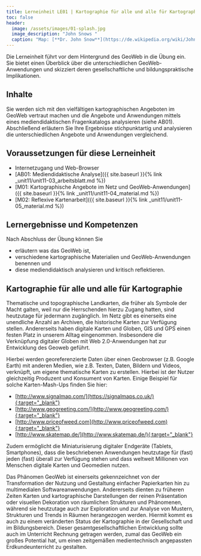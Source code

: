 ```yaml
---
title: Lerneinheit LE01 | Kartographie für alle und alle für Kartographie
toc: false
header:
  image: /assets/images/01-splash.jpg
  image_description: "John Snows "
  caption: "Map: [**Dr. John Snow**](https://de.wikipedia.org/wiki/John_Snow_(Mediziner)) [Wellcome Library via wikimedia](https://w.wiki/QtV)"
---
```


Die Lerneinheit führt vor dem Hintergrund des GeoWeb in die Übung ein. Sie bietet einen Überblick über die unterschiedlichen GeoWeb-Anwendungen und skizziert deren gesellschaftliche und bildungspraktische Implikationen.

## Inhalte

Sie werden sich mit den vielfältigen kartographischen Angeboten im GeoWeb vertraut machen und die Angebote und Anwendungen mittels eines mediendidaktischen Fragenkatalogs analysieren (siehe AB01). Abschließend erläutern Sie Ihre Ergebnisse stichpunktartig und analysieren die unterschiedlichen Angebote und Anwendungen vergleichend.

## Voraussetzungen für diese Lerneinheit

  * Internetzugang und Web-Browser
  * [AB01: Mediendidaktische Analyse]({{ site.baseurl }}{% link _unit11/unit11-03_arbeitsblatt.md %})
  * [M01: Kartographische Angebote im Netz und GeoWeb-Anwendungen]({{ site.baseurl }}{% link _unit11/unit11-04_material.md %})
  * [M02: Reflexive Kartenarbeit]({{ site.baseurl }}{% link _unit11/unit11-05_material.md %})
  
## Lernergebnisse und Kompetenzen

Nach Abschluss der Übung können Sie

  * erläutern was das GeoWeb ist,
  * verschiedene kartographische Materialien und GeoWeb-Anwendungen benennen und
  * diese mediendidaktisch analysieren und kritisch reflektieren.

## Kartographie für alle und alle für Kartographie

Thematische und topographische Landkarten, die früher als Symbole der Macht galten, weil nur die Herrschenden hierzu Zugang hatten, sind heutzutage für jedermann zugänglich. Im Netz gibt es einerseits eine unendliche Anzahl an Archiven, die historische Karten zur Verfügung stellen. Andererseits haben digitale Karten und Globen, GIS und GPS einen festen Platz in unserem Alltag eingenommen. Insbesondere die Verknüpfung digitaler Globen mit Web 2.0-Anwendungen hat zur Entwicklung des Geoweb geführt.

Hierbei werden georeferenzierte Daten über einen Geobrowser (z.B. Google Earth) mit anderen Medien, wie z.B. Texten, Daten, Bildern und Videos, verknüpft, um eigene thematische Karten zu erstellen. Hierbei ist der Nutzer gleichzeitig Produzent und Konsument von Karten. Einige Beispiel für solche Karten-Mash-Ups finden Sie hier: 

  * [http://www.signalmap.com/](https://signalmaps.co.uk/){:target="_blank"}
  * [http://www.geogreeting.com/](http://www.geogreeting.com/){:target="_blank"}
  * [http://www.priceofweed.com](http://www.priceofweed.com){:target="_blank"}
  * [http://www.skatemap.de/](http://www.skatemap.de/){:target="_blank"}

 Zudem ermöglicht die Miniaturisierung digitaler Endgeräte (Tablets, Smartphones), dass die beschriebenen Anwendungen heutzutage für (fast) jeden (fast) überall zur Verfügung stehen und dass weltweit Millionen von Menschen digitale Karten und Geomedien nutzen.

Das Phänomen GeoWeb ist einerseits gekennzeichnet von der Transformation der Nutzung und Gestaltung einfacher Papierkarten hin zu multimedialen Softwareanwendungen. Andererseits dienten zu früheren Zeiten Karten und kartographische Darstellungen der reinen Präsentation oder visuellen Dekoration von räumlichen Strukturen und Phänomenen, während sie heutzutage auch zur Exploration und zur Analyse von Mustern, Strukturen und Trends in Räumen herangezogen werden. Hiermit kommt es auch zu einem veränderten Status der Kartographie in der Gesellschaft und im Bildungsbereich. Dieser gesamtgesellschaftlichen Entwicklung sollte auch im Unterricht Rechnung getragen werden, zumal das GeoWeb ein großes Potential hat, um einen zeitgemäßen medientechnisch angepassten Erdkundeunterricht zu gestalten. 